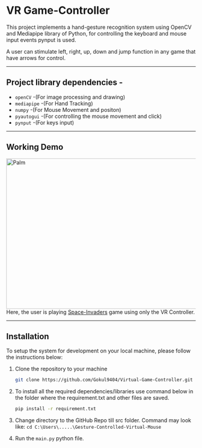 # VR Game-Controller 

This project implements a hand-gesture recognition system using OpenCV and Mediapipe library of Python, for controlling the keyboard and mouse input events pynput is used.

A user can stimulate left, right, up, down and jump function in any game that have arrows for control.


---

## Project library dependencies  -

* ```openCV``` -(For image processing and drawing)
* ```mediapipe``` -(For Hand Tracking)
* ```numpy``` -(For Mouse Movement and positon)
* ```pyautogui``` -(For controlling the mouse movement and click)
* ```pynput``` -(For keys input)


---
## Working Demo
<img src="https://user-images.githubusercontent.com/71085729/201519512-d0fce66b-e866-453f-a100-ddc039d06887.gif" alt="Palm" width="640" height="400"> <br>
Here, the user is playing [Space-Invaders](https://github.com/Gokul9404/Games-By-Python/tree/master/Space%20Invaders%20type-2) game using only the VR Controller.
<!-- ![Project_11-13_Full HD 1080p_MEDIUM_FR24 (1)](https://user-images.githubusercontent.com/71085729/201519512-d0fce66b-e866-453f-a100-ddc039d06887.gif) -->

---
## Installation

To setup the system for development on your local machine, please follow the instructions below:

1. Clone the repository to your machine

   ```bash
   git clone https://github.com/Gokul9404/Virtual-Game-Controller.git
   ```

2. To install all the required dependencies/libraries use command below in the folder where the requirement.txt and other files are saved.

   ```bash
   pip install -r requirement.txt
   ```

3. Change directory to the GitHub Repo till src folder.  Command may look like:
```cd C:\Users\.....\Gesture-Controlled-Virtual-Mouse```

4. Run the ```main.py``` python file.
